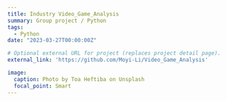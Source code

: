```yaml
---
title: Industry Video_Game_Analysis
summary: Group project / Python
tags:
  - Python
date: "2023-03-27T00:00:00Z"

# Optional external URL for project (replaces project detail page).
external_link: 'https://github.com/Moyi-Li/Video_Game_Analysis'

image:
  caption: Photo by Toa Heftiba on Unsplash
  focal_point: Smart
---
```


